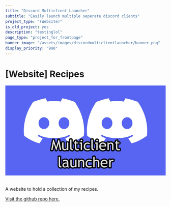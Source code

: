```yaml
---
title: "Discord Multiclient Launcher"
subtitle: "Easily launch multiple seperate discord clients"
project_type: "(Website)"
is_old_project: yes
description: "testinglol"
page_type: "project_for_frontpage"
banner_image: "/assets/images/discordmulticlientlauncher/banner.png"
display_priority: "998"
---
```

<h1 class="row justify-content-center"> [Website] Recipes </h1>

<div class="row justify-content-center">
  <img src="/assets/images/discordmulticlientlauncher/banner.png">
</div>
<br>
<div class="row justify-content-center">
  <p>A website to hold a collection of my recipes.</p>
</div>

<div class="row justify-content-around">
  <a href="https://github.com/Joey-Einerhand/discord-multiclient-launcher" class="btn btn-primary">Visit the github repo here.</a>
</div>

<br>


